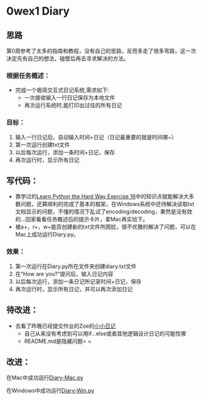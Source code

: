 # 0wex1 Diary

## 思路
第0周参考了太多的指南和教程，没有自己的思路，反而多走了很多弯路，这一次决定先有自己的想法，碰壁后再去寻求解决的方法。



### 根据任务概述：
* 完成一个极简交互式日记系统,需求如下:
  * 一次接收输入一行日记保存为本地文件
  * 再次运行系统时,能打印出过往的所有日记


### 目标：
1. 输入一行日记后，自动输入时间+日记（日记最重要的就是时间哪~）
2. 第一次运行创建txt文件
3. 以后每次运行，添加一条时间+日记，保存
4. 再次运行时，显示所有日记


## 写代码：
* 靠学过的[Learn Python the Hard Way Exercise 16](http://learnpythonthehardway.org/book/ex16.html)中的知识点就能解决大多数问题，还算顺利的完成了基本的框架，在Windows系统中还待解决读取txt文档显示的问题，不懂的情况下乱试了encoding/decoding，果然是没有效的...回家看看任务概述后的提示卡片，拿Mac再实验下。
* 被a+，r+，w+能否创建新的txt文件所困扰，很不优雅的解决了问题，可以在Mac上成功运行Diary.py。

### 效果：
1. 第一次运行在Diary.py所在文件夹创建diary.txt文件
2. 在“How are you?"提问后，输入日记内容
3. 以后每次运行，添加一条日记所记录时间+日记，保存
4. 再次运行时，显示所有日记，并可以再次添加日记

## 待改进：
* 去看了昨晚已经提交作业的Zoe的[小小日记](https://github.com/OpenMindClub/OMOOC2py/issues/26)
   * 自己从来没有考虑到可以用if...else或者其他逻辑设计日记的可能性哪
   * README.md是隐藏问题= =

## 改进：
在Mac中成功运行[Diary-Mac.py](https://github.com/Iris-Di/OMOOC2py/blob/master/_src/om2py0w/0wex1/Diary-Mac.py)

在Windows中成功运行[Diary-Win.py](https://github.com/Iris-Di/OMOOC2py/blob/master/_src/om2py0w/0wex1/Diary-Win.py)














